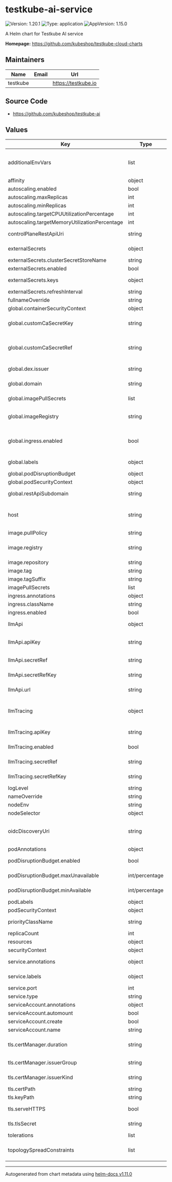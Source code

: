 # testkube-ai-service

![Version: 1.20.1](https://img.shields.io/badge/Version-1.20.1-informational?style=flat-square) ![Type: application](https://img.shields.io/badge/Type-application-informational?style=flat-square) ![AppVersion: 1.15.0](https://img.shields.io/badge/AppVersion-1.15.0-informational?style=flat-square)

A Helm chart for Testkube AI service

**Homepage:** <https://github.com/kubeshop/testkube-cloud-charts>

## Maintainers

| Name | Email | Url |
| ---- | ------ | --- |
| testkube |  | <https://testkube.io> |

## Source Code

* <https://github.com/kubeshop/testkube-ai>

## Values

| Key | Type | Default | Description |
|-----|------|---------|-------------|
| additionalEnvVars | list | `[]` | Additional env vars to be added to the deployment, expects an array of EnvVar objects (supports name, value, valueFrom, etc.) |
| affinity | object | `{}` |  |
| autoscaling.enabled | bool | `false` |  |
| autoscaling.maxReplicas | int | `100` |  |
| autoscaling.minReplicas | int | `1` |  |
| autoscaling.targetCPUUtilizationPercentage | int | `80` |  |
| autoscaling.targetMemoryUtilizationPercentage | int | `80` |  |
| controlPlaneRestApiUri | string | `""` | URI to Testkube's control plane REST API (e.g. https://api.testkube.io) |
| externalSecrets | object | `{"clusterSecretStoreName":"secret-store","enabled":false,"keys":{},"refreshInterval":"5m"}` | Retrieve secrets from external sources using [External Secrets Operator](https://external-secrets.io/) |
| externalSecrets.clusterSecretStoreName | string | `"secret-store"` | Cluster Secret Store name |
| externalSecrets.enabled | bool | `false` | Enable the use of external secrets |
| externalSecrets.keys | object | `{}` | Key/value secrets to be retrieved from the external secret store |
| externalSecrets.refreshInterval | string | `"5m"` | Refresh interval for external secrets |
| fullnameOverride | string | `""` |  |
| global.containerSecurityContext | object | `{}` | Global security Context for all containers |
| global.customCaSecretKey | string | `"ca.crt"` | Custom CA to use as a trusted CA during TLS connections. Specify a key for the secret specified under customCaSecretRef. |
| global.customCaSecretRef | string | `""` | Custom CA to use as a trusted CA during TLS connections. Specify a secret with the PEM encoded CA under the key specified by customCaSecretKey. |
| global.dex.issuer | string | `""` | Global Dex issuer url which is configured both in Dex and API |
| global.domain | string | `""` | Domain under which endpoints are exposed |
| global.imagePullSecrets | list | `[]` | Global image pull secrets (provided usually by a parent chart like testkube-enterprise) |
| global.imageRegistry | string | `""` | Global image registry to be prepended for to all images (usually defined in parent chart) |
| global.ingress.enabled | bool | `true` | Toggle whether to enable or disable all Ingress resources (if false, all Ingress resources will be disabled and cannot be overriden) |
| global.labels | object | `{}` | Common labels which will be added to all resources |
| global.podDisruptionBudget | object | `{"enabled":false}` | Global PodDisruptionBudget |
| global.podSecurityContext | object | `{}` | Global security Context for all pods |
| global.restApiSubdomain | string | `"api"` | REST API subdomain which get prepended to the domain |
| host | string | `""` | Hostname for which to create rules and TLS certificates (if omitted, the host will be generated using the global subdomain and `domain` values) |
| image.pullPolicy | string | `"IfNotPresent"` |  |
| image.registry | string | `""` | If defined, it will prepend the registry to the image name, if not, default docker.io will be prepended |
| image.repository | string | `"kubeshop/testkube-ai-copilot"` |  |
| image.tag | string | `"1.15.0"` |  |
| image.tagSuffix | string | `""` |  |
| imagePullSecrets | list | `[]` |  |
| ingress.annotations | object | `{}` |  |
| ingress.className | string | `"nginx"` |  |
| ingress.enabled | bool | `true` |  |
| llmApi | object | `{"apiKey":"","secretRef":"","secretRefKey":"","url":""}` | Configuration for LLM API that supports OpenAI API specification |
| llmApi.apiKey | string | `""` | API key for accessing the LLM service - can be provided directly or referenced from a secret |
| llmApi.secretRef | string | `""` | Reference to the secret containing the LLM API token |
| llmApi.secretRefKey | string | `""` | Reference to the secret key containing the LLM API token. |
| llmApi.url | string | `""` | Optional URL for custom LLM API services (defaults to OpenAI if not provided) |
| llmTracing | object | `{"apiKey":"","enabled":false,"secretRef":"","secretRefKey":""}` | Configuration for tracing and monitoring LLM operations in Testkube Cloud. Not required for enterprise/on-premises deployments. |
| llmTracing.apiKey | string | `""` | Can be provided directly or referenced from a secret. |
| llmTracing.enabled | bool | `false` | Toggle whether to enable or disable LLM tracing |
| llmTracing.secretRef | string | `""` | Reference to the secret containing the API Key. |
| llmTracing.secretRefKey | string | `""` | Reference to the secret key containing the API Key. |
| logLevel | string | `"info"` | Log level |
| nameOverride | string | `""` |  |
| nodeEnv | string | `"production"` | Environment of deployment |
| nodeSelector | object | `{}` |  |
| oidcDiscoveryUri | string | `""` | Use OpenID Conect (OIDC) Discovery endpoint to fetch configurations from the identity provider. The path should end with `/.well-known/openid-configuration`. |
| podAnnotations | object | `{}` |  |
| podDisruptionBudget.enabled | bool | `false` | Enable a [pod distruption budget](https://kubernetes.io/docs/tasks/run-application/configure-pdb/) to help dealing with [disruptions](https://kubernetes.io/docs/concepts/workloads/pods/disruptions/). |
| podDisruptionBudget.maxUnavailable | int/percentage | `""` | Number or percentage of pods that can be unavailable. |
| podDisruptionBudget.minAvailable | int/percentage | `""` | Number or percentage of pods that must remain available. |
| podLabels | object | `{}` |  |
| podSecurityContext | object | `{}` |  |
| priorityClassName | string | `""` | Priority class name defines the priority of this pod relative to others in the cluster. |
| replicaCount | int | `1` |  |
| resources | object | `{}` |  |
| securityContext | object | `{}` |  |
| service.annotations | object | `{}` | Additional annotations to add to the Service resource |
| service.labels | object | `{}` | Additional labels to add to the Service resource |
| service.port | int | `9090` | AI API port |
| service.type | string | `"ClusterIP"` | Service type |
| serviceAccount.annotations | object | `{}` |  |
| serviceAccount.automount | bool | `true` |  |
| serviceAccount.create | bool | `true` |  |
| serviceAccount.name | string | `""` |  |
| tls.certManager.duration | string | `""` | Certificate duration/lifetime. Value must be in units accepted by Go time.ParseDuration: https://golang.org/pkg/time/#ParseDuration |
| tls.certManager.issuerGroup | string | `"cert-manager.io"` | Certificate Issuer group (only used if `provider` is set to `cert-manager`) |
| tls.certManager.issuerKind | string | `"ClusterIssuer"` | Certificate Issuer kind (only used if `provider` is set to `cert-manager`) |
| tls.certPath | string | `"/tmp/serving-cert/crt.pem"` | Mount path for the certificate |
| tls.keyPath | string | `"/tmp/serving-cert/key.pem"` | Mount path for the certificate private key |
| tls.serveHTTPS | bool | `true` | Toggle should the Application terminate TLS instead of the Ingress |
| tls.tlsSecret | string | `"testkube-ai-tls"` | TLS secret name which contains the certificate files |
| tolerations | list | `[]` |  |
| topologySpreadConstraints | list | `[]` | Topology spread constraints can be used to define how pods should be spread across failure domains within your cluster. |

----------------------------------------------
Autogenerated from chart metadata using [helm-docs v1.11.0](https://github.com/norwoodj/helm-docs/releases/v1.11.0)
